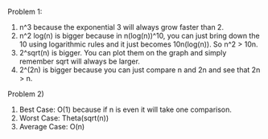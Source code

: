 Problem 1:
1) n^3 because the exponential 3 will always grow faster than 2.
2) n^2 log(n) is bigger because in n(log(n))^10, you can just bring down the 10
   using logarithmic rules and it just becomes 10n(log(n)). So n^2 > 10n.
3) 2^sqrt(n) is bigger. You can plot them on the graph and simply remember sqrt
   will always be larger.
4) 2^(2n) is bigger because you can just compare n and 2n and see that 2n > n.

Problem 2)
1) Best Case: O(1) because if n is even it will take one comparison.
2) Worst Case: Theta(sqrt(n))
3) Average Case: O(n)

